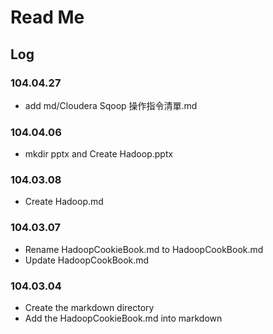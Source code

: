 # Read Me

## Log


### 104.04.27

* add md/Cloudera Sqoop 操作指令清單.md

### 104.04.06

* mkdir pptx and Create Hadoop.pptx

###  104.03.08

* Create Hadoop.md	

###  104.03.07 

* Rename HadoopCookieBook.md to HadoopCookBook.md
* Update HadoopCookBook.md

###  104.03.04
 
* Create the markdown directory
* Add the HadoopCookieBook.md into markdown
